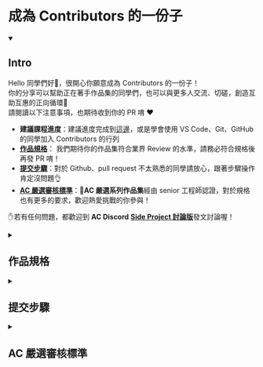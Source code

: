 # 成為 Contributors 的一份子

<details id=0 open>
<summary><h2>Intro</h2></summary>
  
  Hello 同學們好👋，很開心你願意成為 Contributors 的一份子！</br>
  你的分享可以幫助正在著手作品集的同學們，也可以與更多人交流、切磋，創造互助互惠的正向循環🔄</br>
  請閱讀以下注意事項，也期待收到你的 PR 唷 ♥️</br>
  - **建議課程進度**：建議進度完成到[這邊](https://lighthouse.alphacamp.co/courses/99/units/20698)，或是學會使用 VS Code、Git、GitHub 的同學加入 Contributors 的行列
  - [**作品規格**](https://github.com/annwangtwn/SideProjects/blob/main/Contributing.md#%E4%BD%9C%E5%93%81%E8%A6%8F%E6%A0%BC)： 我們期待你的作品集符合業界 Review 的水準，請務必符合規格後再發 PR 唷！
  - [**提交步驟**](https://github.com/annwangtwn/SideProjects/blob/main/Contributing.md#%E6%8F%90%E4%BA%A4%E6%AD%A5%E9%A9%9F)：對於 Github、pull request 不太熟悉的同學請放心，跟著步驟操作肯定沒問題👌
  - [**AC 嚴選審核標準**](https://github.com/annwangtwn/SideProjects/blob/main/Contributing.md#ac-%E5%9A%B4%E9%81%B8%E5%AF%A9%E6%A0%B8%E6%A8%99%E6%BA%96)：**💎AC 嚴選系列作品集**經由 senior 工程師認證，對於規格也有更多的要求，歡迎熱愛挑戰的你參與！</br>

✋若有任何問題，都歡迎到 **AC Discord** [**Side Project 討論版**](https://discord.com/channels/925294714217967647/945251914868727858)發文討論喔！</br>
  
</details>

<details id=1>
  <summary><h2>作品規格</h2></summary>
  
  我們期待你的作品集符合業界 Review 的水準，因此訂定了專案的規格，請確認符合規格後再發 PR 唷！</br>
  
  - 作品集須上傳到自己的 GitHub Page
  - Repo 須建立 README 檔案，內容包含
    - 專案簡介
    - 畫面截圖 (前端務必檢附，後端若無畫面可不附)
    - Demo 網址 (若有)
    - 安裝執行步驟
    - 聯繫方式

  🔗資源參考：[GitHub About READMEs](https://docs.github.com/en/repositories/managing-your-repositorys-settings-and-features/customizing-your-repository/about-readmes)、[README-Template](https://gist.github.com/PurpleBooth/109311bb0361f32d87a2)、AC 學姐小儒的 [GitHub Page](https://github.com/HsiaooooooJu/parkit)
  
  </details>
  
<details id=2>
  <summary><h2>提交步驟</h2></summary>
  
  #### 1️⃣ Fork AC SideProjects
  - 到 [AC SideProjects](https://github.com/annwangtwn/SideProjects)，Fork AC 專案至自己的 GitHub Repo
  
  #### 2️⃣ 自己 GitHub 上的操作
  - 選擇編輯所屬主題的 README，例如：電商相關 → 編輯 README-EC。
  - **作品觀摩** 中，使用 markdown 加入自己的專案連結
    - 前後端分離
      - 作品集名稱：簡介 | Github：前端 link、後端 link | Doc link (optional)</br>
        前端作者：Frontend's Linkedin，後端作者：Backend's Linkedin
    - 全端
      - 作品集名稱：簡介 | Github link | Doc link (optional)</br>
        作者：Your linkedin
  
  #### 3️⃣ [**AC GitHub**](https://github.com/annwangtwn/SideProjects) 上的操作 
  - 按下 **Pull requests**
  - 按下 **New pull request** 按鈕
  - 按下 **compare across forks**，左側選 **AC SideProjects** 的 main，右側選 **自己 Repo** 的 branch
    這時候底下會出現你新增的內容
  - 按下 **Create pull request** 按鈕
  - 標題、內容
    - 標題寫 **專案主題/你的暱稱**，例如：Game/AnnW
    - 內容有做到的，在引號內加上「**X**」
    - AC Profile 連結 (待補)
  - 按下 **Create pull request** 後，我們就會收到你的 PR 啦！  
  
</details>
  
<details id=3>
  <summary><h2>AC 嚴選審核標準</h2></summary>
  這邊請 Sunny 協助🙂
</details>
